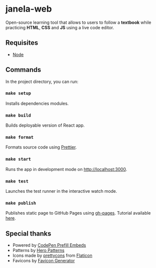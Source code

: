 # janela-web

Open-source learning tool that allows to users to follow a **textbook** while practicing **HTML**, **CSS** and **JS** using a live code editor.

## Requisites

- [Node](https://nodejs.org/en/)

## Commands

In the project directory, you can run:

### `make setup`

Installs dependencies modules.

### `make build`

Builds deployable version of React app.

### `make format`

Formats source code using [Prettier](https://www.npmjs.com/package/prettier).

### `make start`

Runs the app in development mode on [http://localhost:3000](http://localhost:3000).

### `make test`

Launches the test runner in the interactive watch mode.

### `make publish`

Publishes static page to GitHub Pages using [gh-pages](https://github.com/tschaub/gh-pages). Tutorial available [here](https://dev.to/yuribenjamin/how-to-deploy-react-app-in-github-pages-2a1f).

## Special thanks

- Powered by [CodePen Prefill Embeds](https://blog.codepen.io/documentation/prefill-embeds/)
- Patterns by [Hero Patterns](http://www.heropatterns.com/)
- Icons made by [prettycons](https://www.flaticon.com/authors/prettycons) from [Flaticon](https://www.flaticon.com)
- Favicons by [Favicon Generator](https://www.favicon-generator.org/)
